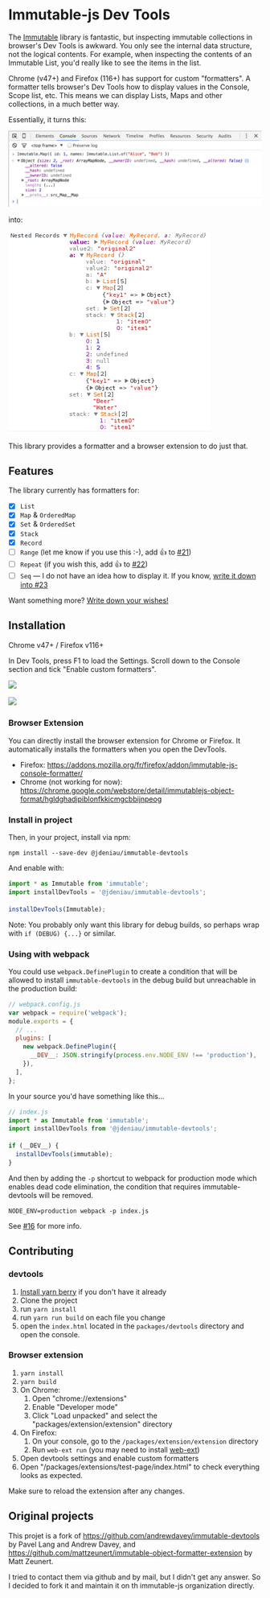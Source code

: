 # Immutable-js Dev Tools

The [Immutable](https://immutable-js.com/) library is fantastic, but inspecting immutable collections in browser's Dev Tools is awkward. You only see the internal data structure, not the logical contents. For example, when inspecting the contents of an Immutable List, you'd really like to see the items in the list.

Chrome (v47+) and Firefox (116+) has support for custom "formatters". A formatter tells browser's Dev Tools how to display values in the Console, Scope list, etc. This means we can display Lists, Maps and other collections, in a much better way.

Essentially, it turns this:

![Before](doc/before.png)

into:

![After](doc/after.png)

This library provides a formatter and a browser extension to do just that.

## Features

The library currently has formatters for:

- [x] `List`
- [x] `Map` & `OrderedMap`
- [x] `Set` & `OrderedSet`
- [x] `Stack`
- [x] `Record`
- [ ] `Range` (let me know if you use this :-), add :+1: to [#21](https://github.com/andrewdavey/immutable-devtools/issues/21))
- [ ] `Repeat` (if you wish this, add :+1: to [#22](https://github.com/andrewdavey/immutable-devtools/issues/22))
- [ ] `Seq` — I do not have an idea how to display it. If you know, [write it down into #23](https://github.com/andrewdavey/immutable-devtools/issues/23)

Want something more? [Write down your wishes!](https://github.com/immutable-js/immutable-devtools/issues/new)

## Installation

Chrome v47+ / Firefox v116+

In Dev Tools, press F1 to load the Settings. Scroll down to the Console section and tick "Enable custom formatters".

![](https://user-images.githubusercontent.com/1303660/36625688-48c2160e-195f-11e8-9a5f-ba9ea8553b06.png)

![](https://cloud.githubusercontent.com/assets/1303660/18231278/a271ede6-72ad-11e6-8623-367f3e8eb686.png)

### Browser Extension

You can directly install the browser extension for Chrome or Firefox. It automatically installs the formatters when you open the DevTools.

- Firefox: https://addons.mozilla.org/fr/firefox/addon/immutable-js-console-formatter/
- Chrome (not working for now): https://chrome.google.com/webstore/detail/immutablejs-object-format/hgldghadipiblonfkkicmgcbbijnpeog

### Install in project

Then, in your project, install via npm:

```
npm install --save-dev @jdeniau/immutable-devtools
```

And enable with:

```js
import * as Immutable from 'immutable';
import installDevTools = '@jdeniau/immutable-devtools';

installDevTools(Immutable);
```

Note: You probably only want this library for debug builds, so perhaps wrap with `if (DEBUG) {...}` or similar.

### Using with webpack

You could use `webpack.DefinePlugin` to create a condition that will be allowed to install `immutable-devtools` in the debug build but unreachable in the production build:

```javascript
// webpack.config.js
var webpack = require('webpack');
module.exports = {
  // ...
  plugins: [
    new webpack.DefinePlugin({
      __DEV__: JSON.stringify(process.env.NODE_ENV !== 'production'),
    }),
  ],
};
```

In your source you'd have something like this...

```javascript
// index.js
import * as Immutable from 'immutable';
import installDevTools from '@jdeniau/immutable-devtools';

if (__DEV__) {
  installDevTools(immutable);
}
```

And then by adding the `-p` shortcut to webpack for production mode which enables dead code elimination, the condition that requires immutable-devtools will be removed.

```
NODE_ENV=production webpack -p index.js
```

See [#16](https://github.com/andrewdavey/immutable-devtools/issues/16) for more info.

## Contributing

### devtools

1. [Install yarn berry](https://yarnpkg.com/getting-started) if you don't have it already
1. Clone the project
1. run `yarn install`
1. run `yarn run build` on each file you change
1. open the `index.html` located in the `packages/devtools` directory and open the console.

### Browser extension

1. `yarn install`
2. `yarn build`
3. On Chrome:
   1. Open "chrome://extensions"
   2. Enable "Developer mode"
   3. Click "Load unpacked" and select the "packages/extension/extension" directory
4. On Firefox:
   1. On your console, go to the `/packages/extension/extension` directory
   2. Run `web-ext run` (you may need to install [web-ext](https://developer.mozilla.org/en-US/docs/Mozilla/Add-ons/WebExtensions/Your_first_WebExtension#installing_web-ext))
5. Open devtools settings and enable custom formatters
6. Open "/packages/extensions/test-page/index.html" to check everything looks as expected.

Make sure to reload the extension after any changes.

## Original projects

This projet is a fork of https://github.com/andrewdavey/immutable-devtools by Pavel Lang and Andrew Davey, and https://github.com/mattzeunert/immutable-object-formatter-extension by Matt Zeunert.

I tried to contact them via github and by mail, but I didn't get any answer. So I decided to fork it and maintain it on th immutable-js organization directly.
